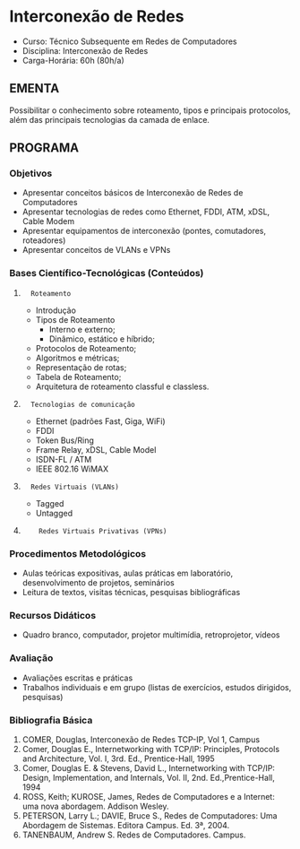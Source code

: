 # Interconexão de Redes 


* Curso:     Técnico Subsequente em Redes de Computadores
* Disciplina: Interconexão de Redes                                                       
* Carga-Horária: 60h (80h/a)

## EMENTA

Possibilitar o conhecimento sobre roteamento, tipos e principais protocolos, além das principais tecnologias da
camada de enlace.

## PROGRAMA
### Objetivos

* Apresentar conceitos básicos de Interconexão de Redes de Computadores
* Apresentar tecnologias de redes como Ethernet, FDDI, ATM, xDSL, Cable Modem
* Apresentar equipamentos de interconexão (pontes, comutadores, roteadores)
* Apresentar conceitos de VLANs e VPNs

### Bases Científico-Tecnológicas (Conteúdos)

1.       Roteamento
    * Introdução
    * Tipos de Roteamento
        * Interno e externo;
        * Dinâmico, estático e híbrido;
    * Protocolos de Roteamento;
    * Algoritmos e métricas;
    * Representação de rotas;
    * Tabela de Roteamento;
    * Arquitetura de roteamento classful e classless.
2.       Tecnologias de comunicação
    * Ethernet (padrões Fast, Giga, WiFi)
    * FDDI
    * Token Bus/Ring
    * Frame Relay, xDSL, Cable Model
    * ISDN-FL / ATM
    * IEEE 802.16 WiMAX
3.       Redes Virtuais (VLANs)
    * Tagged
    * Untagged
4.         Redes Virtuais Privativas (VPNs)

### Procedimentos Metodológicos

* Aulas teóricas expositivas, aulas práticas em laboratório, desenvolvimento de projetos, seminários
* Leitura de textos, visitas técnicas, pesquisas bibliográficas

### Recursos Didáticos

* Quadro branco, computador, projetor multimídia, retroprojetor, vídeos

### Avaliação

* Avaliações escritas e práticas
* Trabalhos individuais e em grupo (listas de exercícios, estudos dirigidos, pesquisas)

### Bibliografia Básica

1.    COMER, Douglas, Interconexão de Redes TCP-IP, Vol 1, Campus
2.    Comer, Douglas E., Internetworking with TCP/IP: Principles, Protocols and Architecture, Vol. I, 3rd. Ed.,
      Prentice-Hall, 1995
3.    Comer, Douglas E. & Stevens, David L., Internetworking with TCP/IP: Design, Implementation, and Internals,
      Vol. II, 2nd. Ed.,Prentice-Hall, 1994
4.    ROSS, Keith; KUROSE, James, Redes de Computadores e a Internet: uma nova abordagem. Addison Wesley.
5.    PETERSON, Larry L.; DAVIE, Bruce S., Redes de Computadores: Uma Abordagem de Sistemas. Editora
      Campus. Ed. 3ª, 2004.
6.    TANENBAUM, Andrew S. Redes de Computadores. Campus.